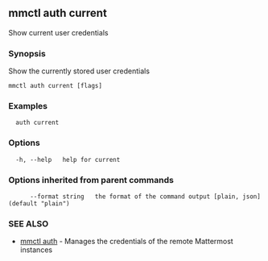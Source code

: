 ## mmctl auth current

Show current user credentials

### Synopsis

Show the currently stored user credentials

```
mmctl auth current [flags]
```

### Examples

```
  auth current
```

### Options

```
  -h, --help   help for current
```

### Options inherited from parent commands

```
      --format string   the format of the command output [plain, json] (default "plain")
```

### SEE ALSO

* [mmctl auth](mmctl_auth.md)	 - Manages the credentials of the remote Mattermost instances

